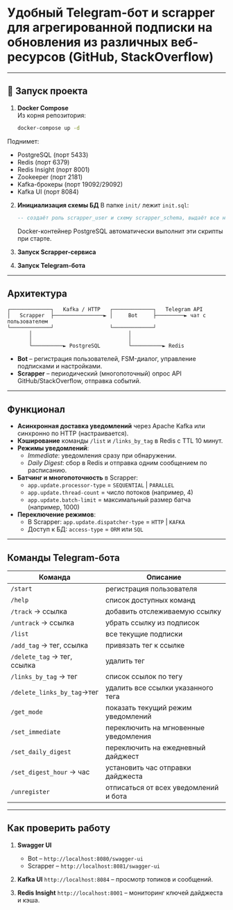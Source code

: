 # Удобный Telegram-бот и scrapper для агрегированной подписки на обновления из различных веб-ресурсов (GitHub, StackOverflow)  

---

## 🚀 Запуск проекта

1. **Docker Compose**  
   Из корня репозитория:
   ```bash
   docker‐compose up -d
    ````

Поднимет:

* PostgreSQL (порт 5433)
* Redis (порт 6379)
* Redis Insight (порт 8001)
* Zookeeper (порт 2181)
* Kafka-брокеры (порт 19092/29092)
* Kafka UI (порт 8084)

2. **Инициализация схемы БД**
   В папке `init/` лежит `init.sql`:

   ```sql
   -- создаёт роль scrapper_user и схему scrapper_schema, выдаёт все необходимые привилегии
   ```

   Docker-контейнер PostgreSQL автоматически выполнит эти скрипты при старте.
3. **Запуск Scrapper-сервиса**

4. **Запуск Telegram-бота**


---

## Архитектура

```
┌─────────────┐   Kafka / HTTP   ┌─────────────┐   Telegram API
│   Scrapper  ├────────────────► │     Bot     ├─────────► чат с пользователем
└─────────────┘                  └─────────────┘
       │                               │
       │                               │
       └──────────► PostgreSQL         └──────────► Redis 
```

* **Bot** – регистрация пользователей, FSM-диалог, управление подписками и настройками.
* **Scrapper** – периодический (многопоточный) опрос API GitHub/StackOverflow, отправка событий.

---

## Функционал

* **Асинхронная доставка уведомлений** через Apache Kafka или синхронно по HTTP (настраивается).
* **Кэширование** команды `/list` и `/links_by_tag` в Redis с TTL 10 минут.
* **Режимы уведомлений**:
    * *Immediate*: уведомления сразу при обнаружении.
    * *Daily Digest*: сбор в Redis и отправка одним сообщением по расписанию.
* **Батчинг и многопоточность** в Scrapper:
    * `app.update.processor-type` = `SEQUENTIAL` | `PARALLEL`
    * `app.update.thread-count` = число потоков (например, 4)
    * `app.update.batch-limit` = максимальный размер батча (например, 1000)
* **Переключение режимов**:
    * В Scrapper: `app.update.dispatcher-type` = `HTTP` | `KAFKA`
    * Доступ к БД: `access-type` = `ORM` или `SQL`
---

## Команды Telegram-бота

| Команда                     | Описание                              |
|-----------------------------|---------------------------------------|
| `/start`                    | регистрация пользователя              |
| `/help`                     | список доступных команд               |
| `/track` → ссылка           | добавить отслеживаемую ссылку         |
| `/untrack` → ссылка         | убрать ссылку из подписок             |
| `/list`                     | все текущие подписки                  |
| `/add_tag` → тег, ссылка    | привязать тег к ссылке                |
| `/delete_tag` → тег, ссылка | удалить тег                           |
| `/links_by_tag` → тег       | список ссылок по тегу                 |
| `/delete_links_by_tag`→тег  | удалить все ссылки указанного тега    |
| `/get_mode`                 | показать текущий режим уведомлений    |
| `/set_immediate`            | переключить на мгновенные уведомления |
| `/set_daily_digest`         | переключить на ежедневный дайджест    |
| `/set_digest_hour` → час    | установить час отправки дайджеста     |
| `/unregister`               | отписаться от всех уведомлений и бота |

---

## Как проверить работу

1. **Swagger UI**

    * Bot – `http://localhost:8080/swagger-ui`
    * Scrapper – `http://localhost:8081/swagger-ui`

2. **Kafka UI**
   `http://localhost:8084` – просмотр топиков и сообщений.

3. **Redis Insight**
   `http://localhost:8001` – мониторинг ключей дайджеста и кэша.
